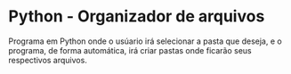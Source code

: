 # Python - Organizador de arquivos
 Programa em Python onde o usúario irá selecionar a pasta que deseja, e o programa, de forma automática, irá criar pastas onde ficarão seus respectivos arquivos.
